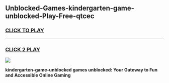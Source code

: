 
## Unblocked-Games-kindergarten-game-unblocked-Play-Free-qtcec
<h3>
<a href="https://premium76.site?title=kindergarten-game-unblocked&ref=18A1">CLICK TO PLAY</a></h3>
<hr>

<h3>
<a href="https://premium76.site?title=kindergarten-game-unblocked&ref=18A1">CLICK 2 PLAY</a>
  
</h3>

<a href="https://premium76.site?title=kindergarten-game-unblocked&ref=18A1"><img src="https://clearcache.store/games.png"></a>


**kindergarten-game-unblocked games unblocked: Your Gateway to Fun and Accessible Online Gaming**
